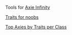 Tools for [Axie Infinity](https://axieinfinity.com/adopt-axies?r=CHl5UkYrgttjndv97yqxcY_6dnY)

[Traits for noobs](traits.html)

[Top Axies by Traits per Class](top.html)

